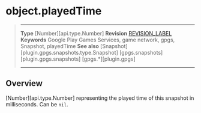 # object.playedTime

> --------------------- ------------------------------------------------------------------------------------------
> __Type__              [Number][api.type.Number]
> __Revision__          [REVISION_LABEL](REVISION_URL)
> __Keywords__          Google Play Games Services, game network, gpgs, Snapshot, playedTime
> __See also__          [Snapshot][plugin.gpgs.snapshots.type.Snapshot]
>						[gpgs.snapshots][plugin.gpgs.snapshots]
>                       [gpgs.*][plugin.gpgs]
> --------------------- ------------------------------------------------------------------------------------------

## Overview

[Number][api.type.Number] representing the played time of this snapshot in milliseconds. Can be `nil`.